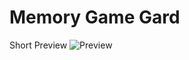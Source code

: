 # Memory Game Gard

Short Preview
![Preview](https://github.com/Erik3010/memory-game-card/blob/master/preview.gif)
